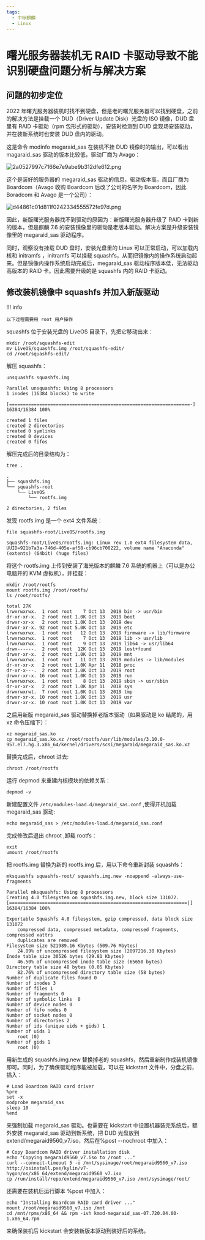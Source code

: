 ```yaml
---
tags:
  - 中标麒麟
  - Linux
---
```


# 曙光服务器装机无 RAID 卡驱动导致不能识别硬盘问题分析与解决方案

## 问题的初步定位

2022 年曙光服务器装机时找不到硬盘，但是老的曙光服务器可以找到硬盘，之前的解决方法是挂载一个 DUD（Driver Update Disk）光盘的 ISO 镜像，DUD 盘里有 RAID 卡驱动（rpm 包形式的驱动），安装时检测到 DUD 盘现场安装驱动，并在装新系统时也安装 DUD 盘内的驱动。

这是命令 modinfo megaraid_sas 在装机不挂 DUD 镜像时的输出，可以看出 magaraid_sas 驱动的版本比较低，驱动厂商为 Avago：

![2a0527997c7166e7e9abe9b312dfe612.png](./images/a6fbfdb2491a46628c5594452f35b85e.png)

这个是装好的服务器的 megaraid_sas 驱动的信息，驱动版本高，而且厂商为 Boardcom（Avago 收购 Boardcom 后改了公司的名字为 Boardcom，因此 Boradcom 和 Avago 是一个公司）：

![d44861c01d811f0242334555572fe97d.png](./images/5207e9a232d9444d9d57f77fae9d791a.png)

因此，新版曙光服务器找不到驱动的原因为：新版曙光服务器升级了 RAID 卡到新的版本，但是麒麟 7.6 的安装镜像里的驱动是老版本驱动。解决方案是升级安装镜像里的 megaraid_sas 驱动程序。

同时，观察没有挂载 DUD 盘时，安装光盘里的 Linux 可以正常启动，可以加载内核和 initramfs ，initramfs 可以挂载 squashfs，从而把镜像内的操作系统启动起来。但是镜像内操作系统启动完成后，megaraid_sas 驱动程序版本低，无法驱动高版本的 RAID 卡。因此需要升级的是 squashfs 内的 RAID 卡驱动。

## 修改装机镜像中 squashfs 并加入新版驱动

!!! info

    以下过程需要用 root 用户操作

squashfs 位于安装光盘的 LiveOS 目录下，先把它移动出来：

```
mkdir /root/squashfs-edit
mv LiveOS/squashfs.img /root/squashfs-edit/
cd /root/squashfs-edit/
```

解压 squashfs：

```
unsquashfs squashfs.img
```

```
Parallel unsquashfs: Using 8 processors
1 inodes (16384 blocks) to write

[==================================================================-] 16384/16384 100%

created 1 files
created 2 directories
created 0 symlinks
created 0 devices
created 0 fifos
```

解压完成后的目录结构为：

```
tree .
```

```
.
├── squashfs.img
└── squashfs-root
    └── LiveOS
        └── rootfs.img

2 directories, 2 files
```

发现 rootfs.img 是一个 ext4 文件系统：

```
file squashfs-root/LiveOS/rootfs.img
```

```
squashfs-root/LiveOS/rootfs.img: Linux rev 1.0 ext4 filesystem data, UUID=921b7a3a-746d-405e-af58-cb96cb700222, volume name "Anaconda" (extents) (64bit) (huge files)
```

将这个 rootfs.img 上传到安装了海光版本的麒麟 7.6 系统的机器上（可以是办公电脑开的 KVM 虚拟机），并挂载：

```
mkdir /root/rootfs
mount rootfs.img /root/rootfs/
ls /root/rootfs/
```

```
total 27K
lrwxrwxrwx.  1 root root    7 Oct 13  2019 bin -> usr/bin
dr-xr-xr-x.  2 root root 1.0K Oct 13  2019 boot
drwxr-xr-x   2 root root 1.0K Oct 13  2019 dev
drwxr-xr-x. 92 root root 5.0K Oct 13  2019 etc
lrwxrwxrwx.  1 root root   12 Oct 13  2019 firmware -> lib/firmware
lrwxrwxrwx.  1 root root    7 Oct 13  2019 lib -> usr/lib
lrwxrwxrwx.  1 root root    9 Oct 13  2019 lib64 -> usr/lib64
drwx------.  2 root root  12K Oct 13  2019 lost+found
drwxr-xr-x.  2 root root 1.0K Oct 13  2019 mnt
lrwxrwxrwx.  1 root root   11 Oct 13  2019 modules -> lib/modules
dr-xr-xr-x   2 root root 1.0K Apr 11  2018 proc
dr-xr-x---.  2 root root 1.0K Oct 13  2019 root
drwxr-xr-x. 16 root root 1.0K Oct 13  2019 run
lrwxrwxrwx.  1 root root    8 Oct 13  2019 sbin -> usr/sbin
dr-xr-xr-x   2 root root 1.0K Apr 11  2018 sys
drwxrwxrwt.  7 root root 1.0K Oct 13  2019 tmp
drwxr-xr-x. 10 root root 1.0K Oct 13  2019 usr
drwxr-xr-x. 10 root root 1.0K Oct 13  2019 var
```

之后用新版 megaraid_sas 驱动替换掉老版本驱动（如果驱动是 ko 结尾的，用 xz 命令压缩下）：

```
xz megaraid_sas.ko
cp megaraid_sas.ko.xz /root/rootfs/usr/lib/modules/3.10.0-957.el7.hg.3.x86_64/kernel/drivers/scsi/megaraid/megaraid_sas.ko.xz
```

替换完成后，chroot 进去:

```
chroot /root/rootfs
```

运行 depmod 来重建内核模块的依赖关系：

```
depmod -v
```

新建配置文件 `/etc/modules-load.d/megaraid_sas.conf` ,使得开机加载 megaraid_sas 驱动:

```
echo megaraid_sas > /etc/modules-load.d/megaraid_sas.conf
```

完成修改后退出 chroot ,卸载 rootfs：

```
exit
umount /root/rootfs
```

把 rootfs.img 替换为新的 rootfs.img 后，用以下命令重新封装 squashfs：

```
mksquashfs squashfs-root/ squashfs.img.new -noappend -always-use-fragments
```

```
Parallel mksquashfs: Using 8 processors
Creating 4.0 filesystem on squashfs.img.new, block size 131072.
[=================================================================|] 16384/16384 100%

Exportable Squashfs 4.0 filesystem, gzip compressed, data block size 131072
    compressed data, compressed metadata, compressed fragments, compressed xattrs
    duplicates are removed
Filesystem size 521989.16 Kbytes (509.76 Mbytes)
    24.89% of uncompressed filesystem size (2097216.30 Kbytes)
Inode table size 30526 bytes (29.81 Kbytes)
    46.50% of uncompressed inode table size (65650 bytes)
Directory table size 48 bytes (0.05 Kbytes)
    82.76% of uncompressed directory table size (58 bytes)
Number of duplicate files found 0
Number of inodes 3
Number of files 1
Number of fragments 0
Number of symbolic links  0
Number of device nodes 0
Number of fifo nodes 0
Number of socket nodes 0
Number of directories 2
Number of ids (unique uids + gids) 1
Number of uids 1
    root (0)
Number of gids 1
    root (0)
```

用新生成的 squashfs.img.new 替换掉老的 squashfs，然后重新制作成装机镜像即可。同时，为了确保驱动程序能被加载，可以在 kickstart 文件中，分盘之前，插入：

```
# Load Boardcom RAID card driver
%pre
set -x
modprobe megaraid_sas
sleep 10
%end
```

来强制加载 megaraid_sas 驱动。也需要在 kickstart 中设置机器装完系统后，额外安装 megaraid_sas 驱动到新系统，把 DUD 光盘放到 extend/megaraid9560_v7.iso，然后在%post --nochroot 中加入：

```
# Copy Boardcom RAID driver installation disk
echo "Copying megaraid9560_v7.iso to /root ..."
curl --connect-timeout 5 -o /mnt/sysimage/root/megaraid9560_v7.iso http://osinstall.pxe/kylin/v7-hygon/os/x86_64/extend/megaraid9560_v7.iso
cp /run/install/repo/extend/megaraid9560_v7.iso /mnt/sysimage/root/
```

还需要在装机后运行脚本 %post 中加入：

```
echo "Installing Boardcom RAID card driver ..."
mount /root/megaraid9560_v7.iso /mnt
cd /mnt/rpms/x86_64 && rpm -ivh kmod-megaraid_sas-07.720.04.00-1.x86_64.rpm
```

来确保装机后 kickstart 会安装新版本驱动到装好后的系统。
